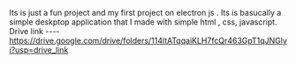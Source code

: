 Its is just a fun project  and my first project on electron js  .
Its is basucally a simple deskptop application that I made with simple html , css, javascript. 
Drive link ---- https://drive.google.com/drive/folders/114ltATqqaiKLH7fcQr463GpT1qJNGlyi?usp=drive_link 

